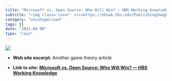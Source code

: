 ```yaml
---
title: "Microsoft vs. Open Source: Who Will Win? — HBS Working Knowledge"
subtitle: "<img class='cover' src=https://hbswk.hbs.edu/PublishingImages/social/hbswk_260.jpg>"
category: "uncategorized"
tags: []
date: "2021-04-06"
type: "rain"
---
```

<img class="cover" src=https://hbswk.hbs.edu/PublishingImages/social/hbswk_260.jpg>



* **Web site excerpt:** Another game theory article

* **Link to site:** **[Microsoft vs. Open Source: Who Will Win? — HBS Working Knowledge](http://hbswk.hbs.edu/cgi-bin/print)**